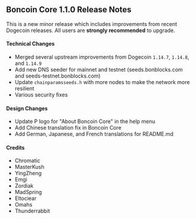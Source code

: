## Boncoin Core 1.1.0 Release Notes

This is a new minor release which includes improvements from recent Dogecoin releases. All users are **strongly recommended** to upgrade.

#### Technical Changes

* Merged several upstream improvements from Dogecoin `1.14.7`, `1.14.8`, and `1.14.9`
* Add new DNS seeder for mainnet and testnet (seeds.bonblocks.com and seeds-testnet.bonblocks.com)
* Update `chainparamsseeds.h` with more nodes to make the network more resilient
* Various security fixes

#### Design Changes

* Update P logo for "About Boncoin Core" in the help menu
* Add Chinese translation fix in Boncoin Core
* Add German, Japanese, and French translations for README.md

#### Credits

* Chromatic
* MasterKush
* YingZheng
* Emgi
* Zordiak
* MadSpring
* Eltociear
* Omahs
* Thunderrabbit